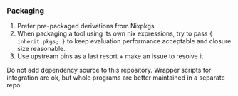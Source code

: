 
### Packaging

1. Prefer pre-packaged derivations from Nixpkgs
2. When packaging a tool using its own nix expressions, try to pass `{ inherit pkgs; }` to keep evaluation performance acceptable and closure size reasonable.
3. Use upstream pins as a last resort + make an issue to resolve it

Do not add dependency source to this repository. Wrapper scripts for integration are ok, but whole programs are better maintained in a separate repo.
